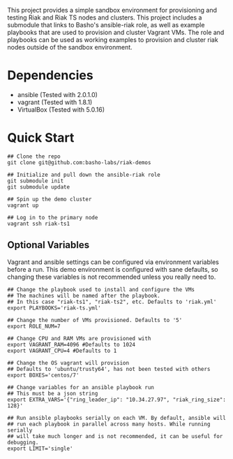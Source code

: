 This project provides a simple sandbox environment for provisioning and testing Riak and Riak TS nodes and clusters. This project includes a submodule that links to Basho's ansible-riak role, as well as example playbooks that are used to provision and cluster Vagrant VMs. The role and playbooks can be used as working examples to provision and cluster riak nodes outside of the sandbox environment.

# Dependencies
* ansible (Tested with 2.0.1.0)
* vagrant (Tested with 1.8.1)
* VirtualBox (Tested with 5.0.16)

# Quick Start
```
## Clone the repo
git clone git@github.com:basho-labs/riak-demos

## Initialize and pull down the ansible-riak role
git submodule init
git submodule update

## Spin up the demo cluster
vagrant up

## Log in to the primary node
vagrant ssh riak-ts1
```

## Optional Variables
Vagrant and ansible settings can be configured via environment variables before a run. This demo environment is configured with sane defaults, so changing these variables is not recommended unless you really need to.
```
## Change the playbook used to install and configure the VMs
## The machines will be named after the playbook.
## In this case "riak-ts1", "riak-ts2", etc. Defaults to 'riak.yml'
export PLAYBOOKS='riak-ts.yml'

## Change the number of VMs provisioned. Defaults to '5'
export ROLE_NUM=7

## Change CPU and RAM VMs are provisioned with
export VAGRANT_RAM=4096 #Defaults to 1024
export VAGRANT_CPU=4 #Defaults to 1

## Change the OS vagrant will provision
## Defaults to 'ubuntu/trusty64', has not been tested with others
export BOXES='centos/7'

## Change variables for an ansible playbook run
## This must be a json string
export EXTRA_VARS='{"ring_leader_ip": "10.34.27.97", "riak_ring_size": 128}'

## Run ansible playbooks serially on each VM. By default, ansible will
## run each playbook in parallel across many hosts. While running serially
## will take much longer and is not recommended, it can be useful for debugging.
export LIMIT='single'
```
